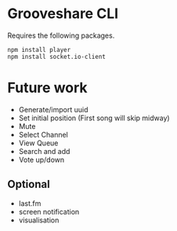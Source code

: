 # Grooveshare CLI 

Requires the following packages.

	npm install player
	npm install socket.io-client

# Future work

- Generate/import uuid
- Set initial position (First song will skip midway)
- Mute
- Select Channel
- View Queue
- Search and add
- Vote up/down

## Optional
- last.fm
- screen notification
- visualisation

